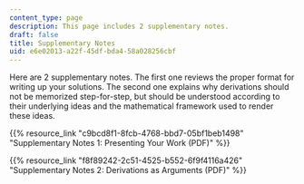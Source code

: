 ```yaml
---
content_type: page
description: This page includes 2 supplementary notes.
draft: false
title: Supplementary Notes
uid: e6e02013-a22f-45df-bda4-58a028256cbf
---
```

Here are 2 supplementary notes. The first one reviews the proper format for writing up your solutions. The second one explains why derivations should not be memorized step-for-step, but should be understood according to their underlying ideas and the mathematical framework used to render these ideas.

{{% resource_link "c9bcd8f1-8fcb-4768-bbd7-05bf1beb1498" "Supplementary Notes 1: Presenting Your Work (PDF)" %}}

{{% resource_link "f8f89242-2c51-4525-b552-6f9f4116a426" "Supplementary Notes 2: Derivations as Arguments (PDF)" %}}